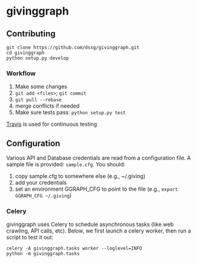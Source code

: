 givinggraph
========

## Contributing

    git clone https://github.com/dssg/givinggraph.git
    cd givinggraph
    python setup.py develop

### Workflow
1. Make some changes
2. `git add <files>`; `git commit`
3. `git pull --rebase`
4. merge conflicts if needed
5. Make sure tests pass: `python setup.py test`

[Travis](https://travis-ci.org/dssg/givinggraph.png?branch=master) is used for continuous testing


## Configuration
Various API and Database credentials are read from a configuration file. A sample file is provided: `sample.cfg`. You should:

1. copy sample.cfg to somewhere else (e.g., ~/.giving)
2. add your credentials
3. set an environment GGRAPH_CFG to point to the file (e.g., `export GGRAPH_CFG ~/.giving`)


### Celery
givinggraph uses Celery to schedule asynchronous tasks (like web crawling, API calls, etc). Below, we first launch a celery worker, then run a script to test it out:

```
celery -A givinggraph.tasks worker --loglevel=INFO
python -m givinggraph.tasks
```

